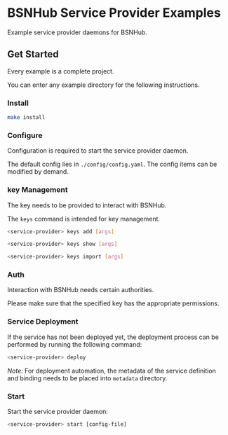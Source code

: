 # BSNHub Service Provider Examples

Example service provider daemons for BSNHub.

## Get Started

Every example is a complete project.

You can enter any example directory for the following instructions.

### Install

```bash
make install
```

### Configure

Configuration is required to start the service provider daemon.

The default config lies in `./config/config.yaml`. The config items can be modified by demand.

### key Management

The key needs to be provided to interact with BSNHub.

The `keys` command is intended for key management.

```bash
<service-provider> keys add [args]

<service-provider> keys show [args]

<service-provider> keys import [args]
```

### Auth

Interaction with BSNHub needs certain authorities.

Please make sure that the specified key has the appropriate permissions.

### Service Deployment

If the service has not been deployed yet, the deployment process can be performed by running the following command:

```bash
<service-provider> deploy
```

_Note:_ For deployment automation, the metadata of the service definition and binding needs to be placed into `metadata` directory.

### Start

Start the service provider daemon:

```bash
<service-provider> start [config-file]
```
